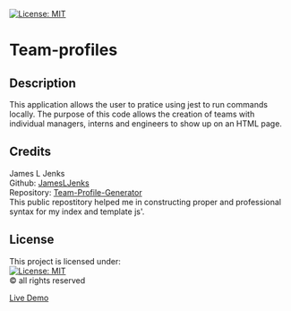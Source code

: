 [![License: MIT](https://img.shields.io/badge/License-MIT-yellow.svg)](https://opensource.org/licenses/MIT)
# Team-profiles
## Description
This application allows the user to pratice using jest to run commands locally. The purpose of this code allows the creation of teams with individual managers, interns and engineers to show up on an HTML page.


## Credits
James L Jenks<br />
Github: [JamesLJenks](https://github.com/JamesLJenks)<br />
Repository: [Team-Profile-Generator](https://github.com/JamesLJenks/10_OOP-Team-Profile-Generator)<br />
This public repostitory helped me in constructing proper and professional syntax for my index and template js'. 

## License
This project is licensed under:<br />
[![License: MIT](https://img.shields.io/badge/License-MIT-yellow.svg)](https://opensource.org/licenses/MIT)<br />
&copy; all rights reserved 

[Live Demo](https://www.youtube.com/watch?v=dFPjxd1kTSM&ab_channel=Undrcver)

